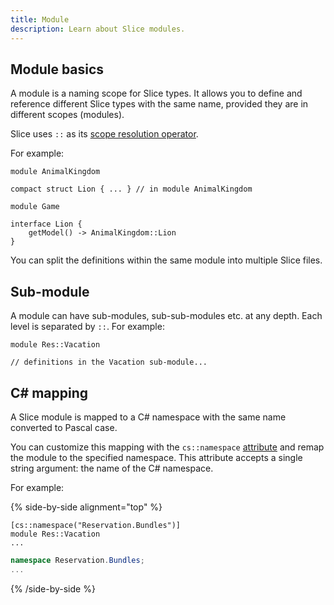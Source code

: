 ```yaml
---
title: Module
description: Learn about Slice modules.
---
```


## Module basics

A module is a naming scope for Slice types. It allows you to define and reference different Slice types with the same
name, provided they are in different scopes (modules).

Slice uses `::` as its [scope resolution operator][scope-resolution-operator].

For example:
```slice {% title="AnimalKingdom.slice" addEncoding=true %}
module AnimalKingdom

compact struct Lion { ... } // in module AnimalKingdom
```

```slice {% title="Game.slice" addEncoding=true %}
module Game

interface Lion {
    getModel() -> AnimalKingdom::Lion
}
```

You can split the definitions within the same module into multiple Slice files.

## Sub-module

A module can have sub-modules, sub-sub-modules etc. at any depth. Each level is separated by `::`. For example:
```slice {% addEncoding=true %}
module Res::Vacation

// definitions in the Vacation sub-module...

```

## C# mapping

A Slice module is mapped to a C# namespace with the same name converted to Pascal case.

You can customize this mapping with the `cs::namespace` [attribute](attributes) and remap the module to the specified
namespace. This attribute accepts a single string argument: the name of the C# namespace.

For example:

{% side-by-side alignment="top" %}
```slice {% addEncoding=true %}
[cs::namespace("Reservation.Bundles")]
module Res::Vacation
...
```

```csharp
namespace Reservation.Bundles;
...
```
{% /side-by-side %}

[scope-resolution-operator]: https://en.wikipedia.org/wiki/Scope_resolution_operator
